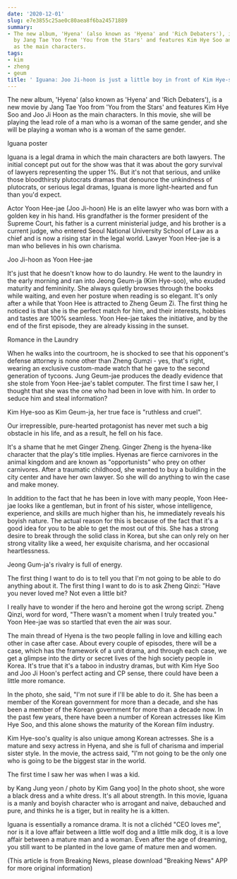 ```yaml
---
date: '2020-12-01'
slug: e7e3855c25ae0c80aea8f6ba24571889
summary:
- The new album, 'Hyena' (also known as 'Hyena' and 'Rich Debaters'), is a new movie
  by Jang Tae Yoo from 'You from the Stars' and features Kim Hye Soo and Joo Ji Hoon
  as the main characters.
tags:
- kim
- zheng
- geum
title: ' Iguana: Joo Ji-hoon is just a little boy in front of Kim Hye-soo. '
---
```


 The new album, 'Hyena' (also known as 'Hyena' and 'Rich Debaters'), is a new movie by Jang Tae Yoo from 'You from the Stars' and features Kim Hye Soo and Joo Ji Hoon as the main characters. In this movie, she will be playing the lead role of a man who is a woman of the same gender, and she will be playing a woman who is a woman of the same gender.

Iguana poster  

Iguana is a legal drama in which the main characters are both lawyers. The initial concept put out for the show was that it was about the gory survival of lawyers representing the upper 1%. But it's not that serious, and unlike those bloodthirsty plutocrats dramas that denounce the unkindness of plutocrats, or serious legal dramas, Iguana is more light-hearted and fun than you'd expect.

Actor Yoon Hee-jae (Joo Ji-hoon)
He is an elite lawyer who was born with a golden key in his hand. His grandfather is the former president of the Supreme Court, his father is a current ministerial judge, and his brother is a current judge, who entered Seoul National University School of Law as a chief and is now a rising star in the legal world. Lawyer Yoon Hee-jae is a man who believes in his own charisma.

Joo Ji-hoon as Yoon Hee-jae  

It's just that he doesn't know how to do laundry. He went to the laundry in the early morning and ran into Jeong Geum-ja (Kim Hye-soo), who exuded maturity and femininity.
She always quietly browses through the books while waiting, and even her posture when reading is so elegant. It's only after a while that Yoon Hee is attracted to Zheng Geum Zi. The first thing he noticed is that she is the perfect match for him, and their interests, hobbies and tastes are 100% seamless. Yoon Hee-jae takes the initiative, and by the end of the first episode, they are already kissing in the sunset.

Romance in the Laundry  

When he walks into the courtroom, he is shocked to see that his opponent's defense attorney is none other than Zheng Gumzi - yes, that's right, wearing an exclusive custom-made watch that he gave to the second generation of tycoons. Jung Geum-jae produces the deadly evidence that she stole from Yoon Hee-jae's tablet computer. The first time I saw her, I thought that she was the one who had been in love with him. In order to seduce him and steal information?

Kim Hye-soo as Kim Geum-ja, her true face is "ruthless and cruel".  

Our irrepressible, pure-hearted protagonist has never met such a big obstacle in his life, and as a result, he fell on his face.

It's a shame that he met Ginger Zheng. Ginger Zheng is the hyena-like character that the play's title implies. Hyenas are fierce carnivores in the animal kingdom and are known as "opportunists" who prey on other carnivores. After a traumatic childhood, she wanted to buy a building in the city center and have her own lawyer. So she will do anything to win the case and make money.

In addition to the fact that he has been in love with many people, Yoon Hee-jae looks like a gentleman, but in front of his sister, whose intelligence, experience, and skills are much higher than his, he immediately reveals his boyish nature. The actual reason for this is because of the fact that it's a good idea for you to be able to get the most out of this. She has a strong desire to break through the solid class in Korea, but she can only rely on her strong vitality like a weed, her exquisite charisma, and her occasional heartlessness.

Jeong Gum-ja's rivalry is full of energy.  

The first thing I want to do is to tell you that I'm not going to be able to do anything about it. The first thing I want to do is to ask Zheng Qinzi: "Have you never loved me? Not even a little bit?

I really have to wonder if the hero and heroine got the wrong script. Zheng Qinzi, word for word, "There wasn't a moment when I truly treated you." Yoon Hee-jae was so startled that even the air was sour.

The main thread of Hyena is the two people falling in love and killing each other in case after case. About every couple of episodes, there will be a case, which has the framework of a unit drama, and through each case, we get a glimpse into the dirty or secret lives of the high society people in Korea. It's true that it's a taboo in industry dramas, but with Kim Hye Soo and Joo Ji Hoon's perfect acting and CP sense, there could have been a little more romance.

In the photo, she said, "I'm not sure if I'll be able to do it. She has been a member of the Korean government for more than a decade, and she has been a member of the Korean government for more than a decade now. In the past few years, there have been a number of Korean actresses like Kim Hye Soo, and this alone shows the maturity of the Korean film industry.

Kim Hye-soo's quality is also unique among Korean actresses. She is a mature and sexy actress in Hyena, and she is full of charisma and imperial sister style. In the movie, the actress said, "I'm not going to be the only one who is going to be the biggest star in the world.

The first time I saw her was when I was a kid.  

by Kang Jung yeon / photo by Kim Gang yoo] In the photo shoot, she wore a black dress and a white dress. It's all about strength. In this movie, Iguana is a manly and boyish character who is arrogant and naive, debauched and pure, and thinks he is a tiger, but in reality he is a kitten.

Iguana is essentially a romance drama. It is not a clichéd "CEO loves me", nor is it a love affair between a little wolf dog and a little milk dog, it is a love affair between a mature man and a woman. Even after the age of dreaming, you still want to be planted in the love game of mature men and women.

(This article is from Breaking News, please download "Breaking News" APP for more original information)

 
        